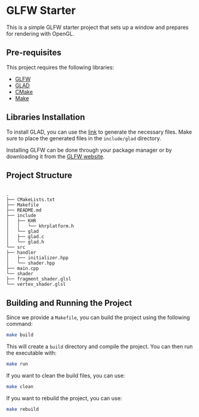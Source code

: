# GLFW Starter

This is a simple GLFW starter project that sets up a window and prepares for rendering with OpenGL.

## Pre-requisites

This project requires the following libraries:

- [GLFW](https://www.glfw.org/)
- [GLAD](https://glad.dav1d.de/)
- [CMake](https://cmake.org/)
- [Make](https://www.gnu.org/software/make/)

## Libraries Installation

To install GLAD, you can use the [link](https://glad.dav1d.de/#profile=compatibility&language=c&specification=gl&loader=on&api=gl%3D4.6) to generate the necessary files. Make sure to place the generated files in the `include/glad` directory.

Installing GLFW can be done through your package manager or by downloading it from the [GLFW website](https://www.glfw.org/download.html).

## Project Structure

```

.
├── CMakeLists.txt
├── Makefile
├── README.md
├── include
│   ├── KHR
│   │   └── khrplatform.h
│   └── glad
│   ├── glad.c
│   └── glad.h
└── src
├── handler
│   ├── initializer.hpp
│   └── shader.hpp
├── main.cpp
└── shader
├── fragment_shader.glsl
└── vertex_shader.glsl
```

## Building and Running the Project

Since we provide a `Makefile`, you can build the project using the following command:

```bash
make build
```

This will create a `build` directory and compile the project. You can then run the executable with:

```bash
make run
```

If you want to clean the build files, you can use:

```bash
make clean
```

If you want to rebuild the project, you can use:

```bash
make rebuild
```
